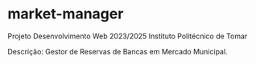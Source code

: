 # market-manager
Projeto Desenvolvimento Web 
2023/2025
Instituto Politécnico de Tomar

Descrição:
Gestor de Reservas de Bancas em Mercado Municipal.
